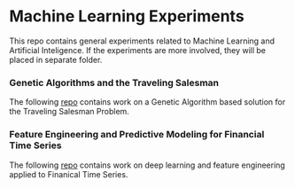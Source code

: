 # Machine Learning Experiments
This repo contains general experiments related to Machine Learning and Artificial
Inteligence. If the experiments are more involved, they will be placed in separate folder.

### Genetic Algorithms and the Traveling Salesman

The following [repo](https://github.com/lmedeiro/C_Sharp_Repo/tree/master/lmedeiro_HW2_TSP)
contains work on a Genetic Algorithm based solution for the Traveling Salesman Problem. 

### Feature Engineering and Predictive Modeling for Financial Time Series

The following [repo](time_series_data/deep_learning_financial_time_series) contains work on deep learning and feature engineering applied to
Finanical Time Series. 




